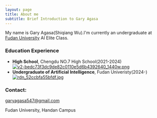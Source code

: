 ```yaml
---
layout: page
title: About me
subtitle: Brief Introduction to Gary Agasa
---
```


My name is Gary Agasa(Shiqiang Wu).I'm currently an undergraduate at [Fudan University](https://www.fudan.edu.cn/) AI Elite Class.

### Education Experience
- **High School**, Chengdu NO.7 High School(2021-2024)
[![v2-bedc73f3dc9de82c0110e5d6b4392640_1440w.png](https://pic1.imgdb.cn/item/68c6b50ec5157e1a88013ada.png)](https://pic1.imgdb.cn/item/68c6b50ec5157e1a88013ada.png)
- **Undergraduate of Artificial Intelligence**, Fudan Univeristy(2024-)
[![rdn_52ccbfa55bfdf.jpg](https://pic1.imgdb.cn/item/68c6b53cc5157e1a88013aec.jpg)](https://pic1.imgdb.cn/item/68c6b53cc5157e1a88013aec.jpg)

### Contact:
garyagasa547@gmail.com 

Fudan University, Handan Campus